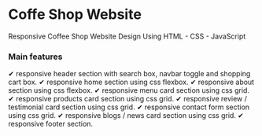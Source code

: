 # Coffe Shop Website
 Responsive Coffee Shop Website Design Using HTML - CSS - JavaScript

### Main features
✔ responsive header section with search box, navbar toggle and shopping cart box.
✔ responsive home section using css flexbox.
✔ responsive about section using css flexbox.
✔ responsive menu card section using css grid.
✔ responsive products card section using css grid.
✔ responsive review / testimonial card section using css grid.
✔ responsive contact form section using css grid.
✔ responsive blogs / news card section using css grid.
✔ responsive footer section.
